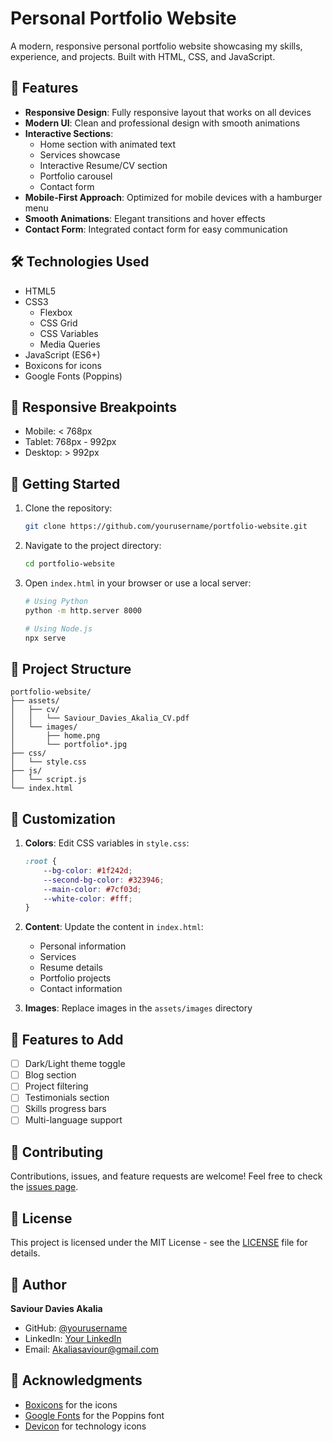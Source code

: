 # Personal Portfolio Website

A modern, responsive personal portfolio website showcasing my skills, experience, and projects. Built with HTML, CSS, and JavaScript.

## 🌟 Features

- **Responsive Design**: Fully responsive layout that works on all devices
- **Modern UI**: Clean and professional design with smooth animations
- **Interactive Sections**:
  - Home section with animated text
  - Services showcase
  - Interactive Resume/CV section
  - Portfolio carousel
  - Contact form
- **Mobile-First Approach**: Optimized for mobile devices with a hamburger menu
- **Smooth Animations**: Elegant transitions and hover effects
- **Contact Form**: Integrated contact form for easy communication

## 🛠️ Technologies Used

- HTML5
- CSS3
  - Flexbox
  - CSS Grid
  - CSS Variables
  - Media Queries
- JavaScript (ES6+)
- Boxicons for icons
- Google Fonts (Poppins)

## 📱 Responsive Breakpoints

- Mobile: < 768px
- Tablet: 768px - 992px
- Desktop: > 992px

## 🚀 Getting Started

1. Clone the repository:
   ```bash
   git clone https://github.com/yourusername/portfolio-website.git
   ```

2. Navigate to the project directory:
   ```bash
   cd portfolio-website
   ```

3. Open `index.html` in your browser or use a local server:
   ```bash
   # Using Python
   python -m http.server 8000
   
   # Using Node.js
   npx serve
   ```

## 📁 Project Structure

```
portfolio-website/
├── assets/
│   ├── cv/
│   │   └── Saviour_Davies_Akalia_CV.pdf
│   └── images/
│       ├── home.png
│       └── portfolio*.jpg
├── css/
│   └── style.css
├── js/
│   └── script.js
└── index.html
```

## 🎨 Customization

1. **Colors**: Edit CSS variables in `style.css`:
   ```css
   :root {
       --bg-color: #1f242d;
       --second-bg-color: #323946;
       --main-color: #7cf03d;
       --white-color: #fff;
   }
   ```

2. **Content**: Update the content in `index.html`:
   - Personal information
   - Services
   - Resume details
   - Portfolio projects
   - Contact information

3. **Images**: Replace images in the `assets/images` directory

## 📝 Features to Add

- [ ] Dark/Light theme toggle
- [ ] Blog section
- [ ] Project filtering
- [ ] Testimonials section
- [ ] Skills progress bars
- [ ] Multi-language support

## 🤝 Contributing

Contributions, issues, and feature requests are welcome! Feel free to check the [issues page](https://github.com/yourusername/portfolio-website/issues).

## 📄 License

This project is licensed under the MIT License - see the [LICENSE](LICENSE) file for details.

## 👤 Author

**Saviour Davies Akalia**
- GitHub: [@yourusername](https://github.com/yourusername)
- LinkedIn: [Your LinkedIn](https://linkedin.com/in/yourusername)
- Email: Akaliasaviour@gmail.com

## 🙏 Acknowledgments

- [Boxicons](https://boxicons.com/) for the icons
- [Google Fonts](https://fonts.google.com/) for the Poppins font
- [Devicon](https://devicon.dev/) for technology icons
